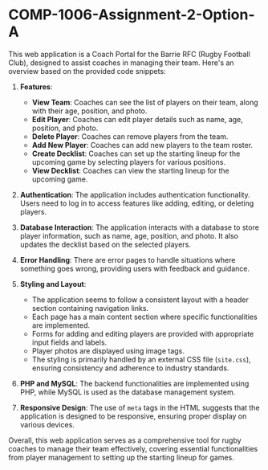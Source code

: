 ﻿# COMP-1006-Assignment-2-Option-A
This web application is a Coach Portal for the Barrie RFC (Rugby Football Club), designed to assist coaches in managing their team. Here's an overview based on the provided code snippets:

1. **Features**:
   - **View Team**: Coaches can see the list of players on their team, along with their age, position, and photo.
   - **Edit Player**: Coaches can edit player details such as name, age, position, and photo.
   - **Delete Player**: Coaches can remove players from the team.
   - **Add New Player**: Coaches can add new players to the team roster.
   - **Create Decklist**: Coaches can set up the starting lineup for the upcoming game by selecting players for various positions.
   - **View Decklist**: Coaches can view the starting lineup for the upcoming game.

2. **Authentication**: The application includes authentication functionality. Users need to log in to access features like adding, editing, or deleting players.

3. **Database Interaction**: The application interacts with a database to store player information, such as name, age, position, and photo. It also updates the decklist based on the selected players.

4. **Error Handling**: There are error pages to handle situations where something goes wrong, providing users with feedback and guidance.

5. **Styling and Layout**:
   - The application seems to follow a consistent layout with a header section containing navigation links.
   - Each page has a main content section where specific functionalities are implemented.
   - Forms for adding and editing players are provided with appropriate input fields and labels.
   - Player photos are displayed using image tags.
   - The styling is primarily handled by an external CSS file (`site.css`), ensuring consistency and adherence to industry standards.

6. **PHP and MySQL**: The backend functionalities are implemented using PHP, while MySQL is used as the database management system.

7. **Responsive Design**: The use of `meta` tags in the HTML suggests that the application is designed to be responsive, ensuring proper display on various devices.

Overall, this web application serves as a comprehensive tool for rugby coaches to manage their team effectively, covering essential functionalities from player management to setting up the starting lineup for games.
